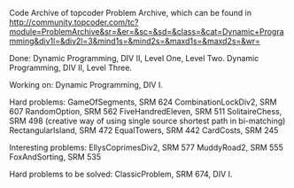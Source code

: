 Code Archive of topcoder Problem Archive, which can be found in http://community.topcoder.com/tc?module=ProblemArchive&sr=&er=&sc=&sd=&class=&cat=Dynamic+Programming&div1l=&div2l=3&mind1s=&mind2s=&maxd1s=&maxd2s=&wr=

Done:
Dynamic Programming, DIV II, Level One, Level Two.
Dynamic Programming, DIV II, Level Three.

Working on:
Dynamic Programming, DIV I.


Hard problems:
GameOfSegments, SRM 624
CombinationLockDiv2, SRM 607
RandomOption, SRM 562
FiveHandredEleven, SRM 511
SolitaireChess, SRM 498
(creative way of using single source shortest path in bi-matching)
RectangularIsland, SRM 472
EqualTowers, SRM 442
CardCosts, SRM 245

Interesting problems:
EllysCoprimesDiv2, SRM 577
MuddyRoad2, SRM 555
FoxAndSorting, SRM 535

Hard problems to be solved:
ClassicProblem, SRM 674, DIV I.
